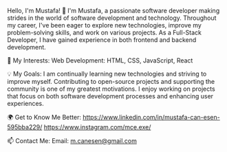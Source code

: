 Hello, I'm Mustafa! 👋
I'm Mustafa, a passionate software developer making strides in the world of software development and technology. Throughout my career, I've been eager to explore new technologies, improve my problem-solving skills, and work on various projects. As a Full-Stack Developer, I have gained experience in both frontend and backend development.

🚀 My Interests:
Web Development: HTML, CSS, JavaScript, React

💡 My Goals:
I am continually learning new technologies and striving to improve myself.
Contributing to open-source projects and supporting the community is one of my greatest motivations.
I enjoy working on projects that focus on both software development processes and enhancing user experiences.

🌍 Get to Know Me Better:
https://www.linkedin.com/in/mustafa-can-esen-595bba229/
https://www.instagram.com/mce.exe/


📫 Contact Me:
Email: m.canesen@gmail.com
